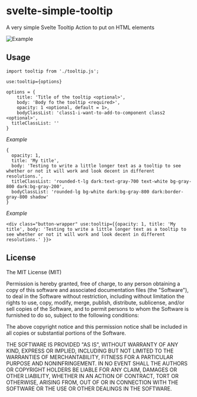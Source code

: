 # svelte-simple-tooltip
A very simple Svelte Tooltip Action to put on HTML elements

![Example](https://github.com/nordquist/svelte-simple-tooltip/blob/main/tooltip_0.gif?raw=true)

## Usage
```
import tooltip from './tooltip.js';

use:tooltip={options}
```

```
options = {
	title: 'Title of the tooltip <optional>',
	body: 'Body fo the tooltip <required>',
	opacity: 1 <optional, default = 1>,
	bodyClassList: 'class1-i-want-to-add-to-component class2 <optional>',
  titleClassList: ''
}
```

*Example*
```
{
  opacity: 1,
  title: 'My title',
  body: 'Testing to write a little longer text as a tooltip to see whether or not it will work and look decent in different resolutions.',
  titleClassList: 'rounded-t-lg dark:text-gray-700 text-white bg-gray-800 dark:bg-gray-200',
  bodyClassList: 'rounded-lg bg-white dark:bg-gray-800 dark:border-gray-800 shadow'
}
```

*Example*
```
<div class="button-wrapper" use:tooltip={{opacity: 1, title: 'My title', body: 'Testing to write a little longer text as a tooltip to see whether or not it will work and look decent in different resolutions.' }}>
```


## License

The MIT License (MIT)

Permission is hereby granted, free of charge, to any person obtaining a copy of this software and associated documentation files (the "Software"), to deal in the Software without restriction, including without limitation the rights to use, copy, modify, merge, publish, distribute, sublicense, and/or sell copies of the Software, and to permit persons to whom the Software is furnished to do so, subject to the following conditions:

The above copyright notice and this permission notice shall be included in all copies or substantial portions of the Software.

THE SOFTWARE IS PROVIDED "AS IS", WITHOUT WARRANTY OF ANY KIND, EXPRESS OR IMPLIED, INCLUDING BUT NOT LIMITED TO THE WARRANTIES OF MERCHANTABILITY, FITNESS FOR A PARTICULAR PURPOSE AND NONINFRINGEMENT. IN NO EVENT SHALL THE AUTHORS OR COPYRIGHT HOLDERS BE LIABLE FOR ANY CLAIM, DAMAGES OR OTHER LIABILITY, WHETHER IN AN ACTION OF CONTRACT, TORT OR OTHERWISE, ARISING FROM, OUT OF OR IN CONNECTION WITH THE SOFTWARE OR THE USE OR OTHER DEALINGS IN THE SOFTWARE.